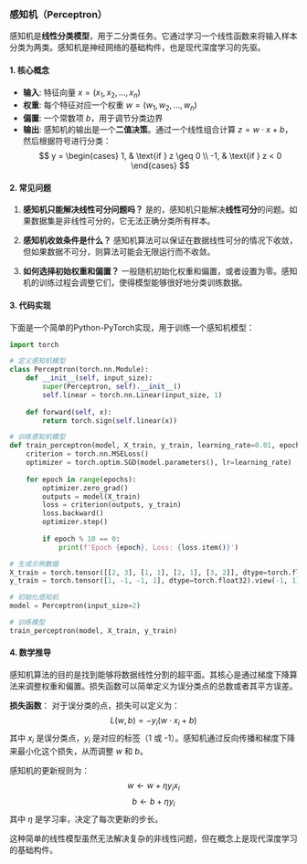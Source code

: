### 感知机（Perceptron）

感知机是**线性分类模型**，用于二分类任务。它通过学习一个线性函数来将输入样本分类为两类。感知机是神经网络的基础构件，也是现代深度学习的先驱。

#### 1. 核心概念

- **输入**: 特征向量 $x = (x_1, x_2, \dots, x_n)$
- **权重**: 每个特征对应一个权重 $w = (w_1, w_2, \dots, w_n)$
- **偏置**: 一个常数项 $b$，用于调节分类边界
- **输出**: 感知机的输出是一个**二值决策**。通过一个线性组合计算 $z = w \cdot x + b$，然后根据符号进行分类：
  $$
  y = 
  \begin{cases}
  1, & \text{if } z \geq 0 \\
  -1, & \text{if } z < 0
  \end{cases}
  $$

#### 2. 常见问题

1. **感知机只能解决线性可分问题吗？**
   是的，感知机只能解决**线性可分**的问题。如果数据集是非线性可分的，它无法正确分类所有样本。

2. **感知机收敛条件是什么？**
   感知机算法可以保证在数据线性可分的情况下收敛，但如果数据不可分，则算法可能会无限运行而不收敛。

3. **如何选择初始权重和偏置？**
   一般随机初始化权重和偏置，或者设置为零。感知机的训练过程会调整它们，使得模型能够很好地分类训练数据。

#### 3. 代码实现

下面是一个简单的Python-PyTorch实现，用于训练一个感知机模型：

```python
import torch

# 定义感知机模型
class Perceptron(torch.nn.Module):
    def __init__(self, input_size):
        super(Perceptron, self).__init__()
        self.linear = torch.nn.Linear(input_size, 1)
    
    def forward(self, x):
        return torch.sign(self.linear(x))

# 训练感知机模型
def train_perceptron(model, X_train, y_train, learning_rate=0.01, epochs=100):
    criterion = torch.nn.MSELoss()
    optimizer = torch.optim.SGD(model.parameters(), lr=learning_rate)
    
    for epoch in range(epochs):
        optimizer.zero_grad()
        outputs = model(X_train)
        loss = criterion(outputs, y_train)
        loss.backward()
        optimizer.step()
    
        if epoch % 10 == 0:
            print(f'Epoch {epoch}, Loss: {loss.item()}')

# 生成示例数据
X_train = torch.tensor([[2, 3], [1, 1], [2, 1], [3, 2]], dtype=torch.float32)
y_train = torch.tensor([1, -1, -1, 1], dtype=torch.float32).view(-1, 1)

# 初始化感知机
model = Perceptron(input_size=2)

# 训练模型
train_perceptron(model, X_train, y_train)
```

#### 4. 数学推导

感知机算法的目的是找到能够将数据线性分割的超平面。其核心是通过梯度下降算法来调整权重和偏置。损失函数可以简单定义为误分类点的总数或者其平方误差。

**损失函数**：
对于误分类的点，损失可以定义为：
$$
L(w, b) = - y_i (w \cdot x_i + b)
$$
其中 $x_i$ 是误分类点，$y_i$ 是对应的标签（1 或 -1）。感知机通过反向传播和梯度下降来最小化这个损失，从而调整 $w$ 和 $b$。

感知机的更新规则为：
$$
w \leftarrow w + \eta y_i x_i
$$
$$
b \leftarrow b + \eta y_i
$$
其中 $\eta$ 是学习率，决定了每次更新的步长。

这种简单的线性模型虽然无法解决复杂的非线性问题，但在概念上是现代深度学习的基础构件。